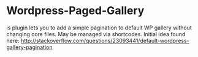 # Wordpress-Paged-Gallery
is plugin lets you to add a simple pagination to default WP gallery without changing core files. May be managed via shortcodes. Initial idea found here: http://stackoverflow.com/questions/23093441/default-wordpress-gallery-pagination 
